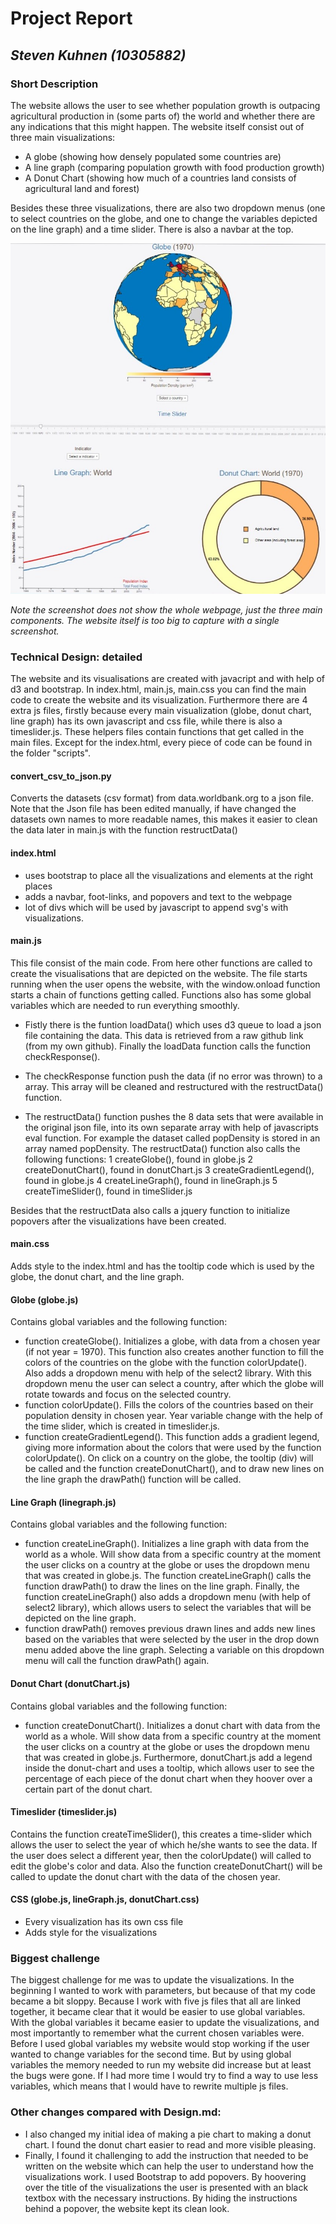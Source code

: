 # Project Report
## *Steven Kuhnen (10305882)*

### Short Description

The website allows the user to see whether population growth is outpacing agricultural production in (some parts of) the world and whether there are any indications that this might happen. The website itself consist out of three main visualizations:
- A globe (showing how densely populated some countries are)
- A line graph (comparing population growth with food production growth)
- A Donut Chart (showing how much of a countries land consists of agricultural land and forest)

Besides these three visualizations, there are also two dropdown menus (one to select countries on the globe, and one to change the variables depicted on the line graph) and a time slider. There is also a navbar at the top.

![drawn proposal](doc/single_screenshot.jpg)

*Note the screenshot does not show the whole webpage, just the three main components. The website itself is too big to capture with a single screenshot.*

### Technical Design: detailed

The website and its visualisations are created with javacript and with help of d3 and bootstrap.
In index.html, main.js, main.css you can find the main code to create the website and its visualization. Furthermore there are 4 extra js files, firstly because every main visualization (globe, donut chart, line graph) has its own javascript and css file, while there is also a timeslider.js. These helpers files contain functions that get called in the main files. Except for the index.html, every piece of code can be found in the folder "scripts".

#### convert_csv_to_json.py
Converts the datasets (csv format) from data.worldbank.org to a json file. Note that the Json file has been edited manually, if have changed the datasets own names to more readable names, this makes it easier to clean the data later in main.js with the function restructData()

#### index.html
- uses bootstrap to place all the visualizations and elements at the right places
- adds a navbar, foot-links, and popovers and text to the webpage
- lot of divs which will be used by javascript to append svg's with visualizations.

#### main.js
This file consist of the main code. From here other functions are called to create the visualisations that are depicted on the website. The file starts running when the user opens the website, with the window.onload function starts a chain of functions getting called. Functions also  has some global variables which are needed to run everything smoothly.

- Fistly there is the funtion loadData() which uses d3 queue to load a json file containing the data. This data is retrieved from a raw github link (from my own github). Finally the loadData function calls the function checkResponse().

- The checkResponse function push the data (if no error was thrown) to a array. This array will be cleaned and restructured with the restructData() function.

- The restructData() function pushes the 8 data sets that were available in the original json file, into its own separate array with help of javascripts eval function. For example the dataset called popDensity is stored in an array named popDensity. The restructData() function also calls the following functions:
    1 createGlobe(), found in globe.js
    2 createDonutChart(), found in donutChart.js
    3 createGradientLegend(), found in globe.js
    4 createLineGraph(), found in lineGraph.js
    5 createTimeSlider(), found in timeSlider.js

Besides that the restructData also calls a jquery function to initialize popovers after the visualizations have been created.

#### main.css
Adds style to the index.html and has the tooltip code which is used by the globe, the donut chart, and the line graph.

#### Globe (globe.js)
Contains global variables and the following function:
- function createGlobe(). Initializes a globe, with data from a chosen year (if not year = 1970). This function also creates another function to fill the colors of the countries on the globe with the function colorUpdate(). Also adds a dropdown menu with help of the select2 library. With this dropdown menu the user can select a country, after which the globe will rotate towards and focus on the selected country.
- function colorUpdate(). Fills the colors of the countries based on their population density in chosen year. Year variable change with the help of the time slider, which is created in timeslider.js.
- function createGradientLegend(). This function adds a gradient legend, giving more information about the colors that were used by the function colorUpdate().
On click on a country on the globe, the tooltip (div) will be called and the function createDonutChart(), and to draw new lines on the line graph the drawPath() function will be called.

#### Line Graph (linegraph.js)
Contains global variables and the following function:
- function createLineGraph(). Initializes a line graph with data from the world as a whole. Will show data from a specific country at the moment the user clicks on a country at the globe or uses the dropdown menu that was created in globe.js. The function createLineGraph() calls the function drawPath() to draw the lines on the line graph. Finally, the function createLineGraph() also adds a dropdown menu (with help of select2 library), which allows users to select the variables that will be depicted on the line graph.
- function drawPath() removes previous drawn lines and adds new lines based on the variables that were selected by the user in the drop down menu added above the line graph. Selecting a variable on this dropdown menu will call the function drawPath() again.

#### Donut Chart (donutChart.js)
Contains global variables and the following function:
- function createDonutChart(). Initializes a donut chart with data from the world as a whole. Will show data from a specific country at the moment the user clicks on a country at the globe or uses the dropdown menu that was created in globe.js. Furthermore, donutChart.js add a legend inside the donut-chart and uses a tooltip, which allows user to see the percentage of each piece of the donut chart when they hoover over a certain part of the donut chart.

#### Timeslider (timeslider.js)
Contains the function createTimeSlider(), this creates a time-slider which allows the user to select the year of which he/she wants to see the data. If the user does select a different year, then the colorUpdate() will called to edit the globe's color and data. Also the function createDonutChart() will be called to update the donut chart with the data of the chosen year.

#### CSS (globe.js, lineGraph.js, donutChart.css)
- Every visualization has its own css file
- Adds style for the visualizations

### Biggest challenge
The biggest challenge for me was to update the visualizations. In the beginning I wanted to work with parameters, but because of that my code became a bit sloppy. Because I work with five js files that all are linked together, it became clear that it would be easier to use global variables. With the global variables it became easier to update the visualizations, and most importantly to remember what the current chosen variables were. Before I used global variables my website would stop working if the user wanted to change variables for the second time. But by using global variables the memory needed to run my website did increase but at least the bugs were gone. If I had more time I would try to find a way to use less variables, which means that I would have to rewrite multiple js files.

### Other changes compared with Design.md:
- I also changed my initial idea of making a pie chart to making a donut chart. I found the donut chart easier to read and more visible pleasing.
- Finally, I found it challenging to add the instruction that needed to be written on the website which can help the user to understand how the visualizations work. I used Bootstrap to add popovers. By hoovering over the title of the visualizations the user is presented with an black textbox with the necessary instructions. By hiding the instructions behind a popover, the website kept its clean look.




